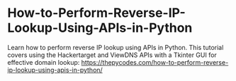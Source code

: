 # How-to-Perform-Reverse-IP-Lookup-Using-APIs-in-Python
Learn how to perform reverse IP lookup using APIs in Python. This tutorial covers using the Hackertarget and ViewDNS APIs with a Tkinter GUI for effective domain lookup:
https://thepycodes.com/how-to-perform-reverse-ip-lookup-using-apis-in-python/
